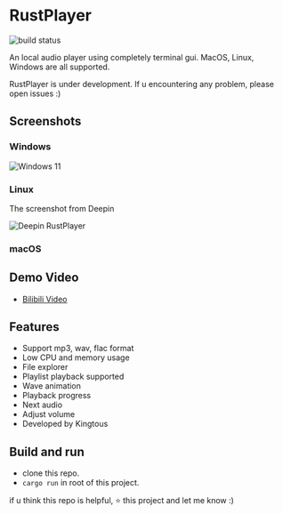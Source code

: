 # RustPlayer

![build status](https://github.com/Kingtous/RustPlayer/actions/workflows/rust.yml/badge.svg)

An local audio player using completely terminal gui. MacOS, Linux, Windows are all supported.

RustPlayer is under development. If u encountering any problem, please open issues :)

## Screenshots

### Windows

![Windows 11](https://img.kingtous.cn/QQ%E6%88%AA%E5%9B%BE20220226203558.png)

### Linux 

The screenshot from Deepin

![Deepin RustPlayer](https://s2.loli.net/2022/03/03/YtJWvnDuV4rHs7T.png)

### macOS

## Demo Video

- [Bilibili Video](https://www.bilibili.com/video/BV1T34y1k7Xf)

## Features

- Support mp3, wav, flac format
- Low CPU and memory usage
- File explorer
- Playlist playback supported
- Wave animation
- Playback progress
- Next audio
- Adjust volume
- Developed by Kingtous


## Build and run

- clone this repo.
- `cargo run` in root of this project.

if u think this repo is helpful, ⭐ this project and let me know :)
